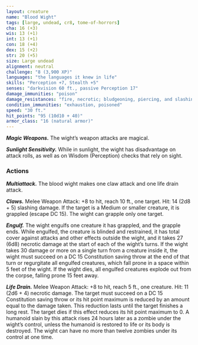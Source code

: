 ```yaml
---
layout: creature
name: "Blood Wight"
tags: [large, undead, cr8, tome-of-horrors]
cha: 16 (+3)
wis: 13 (+1)
int: 13 (+1)
con: 18 (+4)
dex: 15 (+2)
str: 20 (+5)
size: Large undead
alignment: neutral
challenge: "8 (3,900 XP)"
languages: "the languages it knew in life"
skills: "Perception +7, Stealth +5"
senses: "darkvision 60 ft., passive Perception 17"
damage_immunities: "poison"
damage_resistances: "fire, necrotic; bludgeoning, piercing, and slashing from nonmagical weapons that aren’t silvered"
condition_immunities: "exhaustion, poisoned"
speed: "30 ft."
hit_points: "95 (10d10 + 40)"
armor_class: "16 (natural armor)"
---
```


***Magic Weapons.*** The wight’s weapon attacks are magical.

***Sunlight Sensitivity.*** While in sunlight, the wight has disadvantage on
attack rolls, as well as on Wisdom (Perception) checks that rely on sight.

### Actions

***Multiattack.*** The blood wight makes one claw attack and one life
drain attack.

***Claws.*** Melee Weapon Attack: +8 to hit, reach 10 ft., one target. Hit: 14
(2d8 + 5) slashing damage. If the target is a Medium or smaller creature, it
is grappled (escape DC 15). The wight can grapple only one target.

***Engulf.*** The wight engulfs one creature it has grappled, and the grapple
ends. While engulfed, the creature is blinded and restrained, it has total
cover against attacks and other effects outside the wight, and it takes 27
(6d8) necrotic damage at the start of each of the wight’s turns. If the wight
takes 30 damage or more on a single turn from a creature inside it, the
wight must succeed on a DC 15 Constitution saving throw at the end of
that turn or regurgitate all engulfed creatures, which fall prone in a space
within 5 feet of the wight. If the wight dies, all engulfed creatures explode
out from the corpse, falling prone 15 feet away.

***Life Drain.*** Melee Weapon Attack: +8 to hit, reach 5 ft., one creature.
Hit: 11 (2d6 + 4) necrotic damage. The target must succeed on a DC 15
Constitution saving throw or its hit point maximum is reduced by an
amount equal to the damage taken. This reduction lasts until the target
finishes a long rest. The target dies if this effect reduces its hit point
maximum to 0. A humanoid slain by this attack rises 24 hours later as a
zombie under the wight’s control, unless the humanoid is restored to life
or its body is destroyed. The wight can have no more than twelve zombies
under its control at one time.
